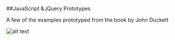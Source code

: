 ##JavaScript & jQuery Prototypes

A few of the examples prototyped from the book by John Duckett

![alt text](http://ecx.images-amazon.com/images/I/41oa41LdNdL._SX400_BO1,204,203,200_.jpg "Interactive JavaScript and jQuery - John Duckett")